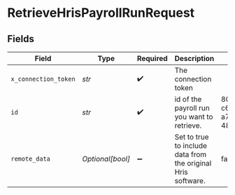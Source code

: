 # RetrieveHrisPayrollRunRequest


## Fields

| Field                                                        | Type                                                         | Required                                                     | Description                                                  | Example                                                      |
| ------------------------------------------------------------ | ------------------------------------------------------------ | ------------------------------------------------------------ | ------------------------------------------------------------ | ------------------------------------------------------------ |
| `x_connection_token`                                         | *str*                                                        | :heavy_check_mark:                                           | The connection token                                         |                                                              |
| `id`                                                         | *str*                                                        | :heavy_check_mark:                                           | id of the payroll run you want to retrieve.                  | 801f9ede-c698-4e66-a7fc-48d19eebaa4f                         |
| `remote_data`                                                | *Optional[bool]*                                             | :heavy_minus_sign:                                           | Set to true to include data from the original Hris software. | false                                                        |